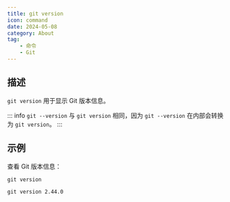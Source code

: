 ```yaml
---
title: git version
icon: command
date: 2024-05-08
category: About
tag:
    - 命令
    - Git
---
```


## 描述

`git version` 用于显示 Git 版本信息。

::: info
`git --version` 与 `git version` 相同，因为 `git --version` 在内部会转换为 `git version`。
:::

## 示例

查看 Git 版本信息：

```shell
git version

git version 2.44.0
```
